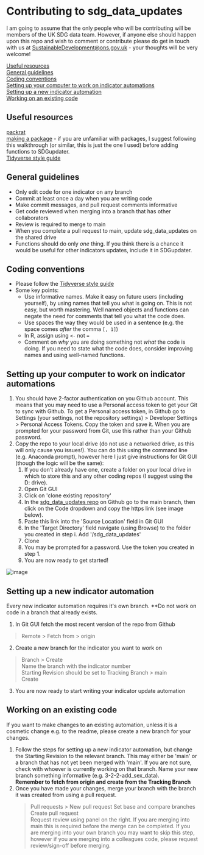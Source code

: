# Contributing to sdg_data_updates #

I am going to assume that the only people who will be contributing will be members of the UK SDG data team. However, if anyone else should happen upon this repo and wish to comment or contribute please do get in touch with us at SustainableDevelopment@ons.gov.uk - your thoughts will be very welcome!

[Useful resources](#useful-resources)  
[General guidelines](#general-guidelines)  
[Coding conventions](#coding-conventions)  
[Setting up your computer to work on indicator automations](#setting-up-your-computer-to-work-on-indicator-automations)  
[Setting up a new indicator automation](#setting-up-a-new-indicator-automation)  
[Working on an existing code](#working-on-an-existing-code)  

## Useful resources ##

[packrat](https://rstudio.github.io/packrat)  
[making a package](https://hilaryparker.com/2014/04/29/writing-an-r-package-from-scratch/) - if you are unfamiliar with packages, I suggest following this walkthrough (or similar, this is just the one I used) before adding functions to SDGupdater.  
[Tidyverse style guide](https://style.tidyverse.org/package-files.html#names-1)  

## General guidelines ##

- Only edit code for one indicator on any branch
- Commit at least once a day when you are writing code
- Make commit messages, and pull request comments informative
- Get code reviewed when merging into a branch that has other collaborators
- Review is required to merge to main
- When you complete a pull request to main, update sdg_data_updates on the shared drive
- Functions should do only *one* thing. If you think there is a chance it would be useful for other indicators updates, include it in SDGupdater.

## Coding conventions ##

 - Please follow the [Tidyverse style guide](https://style.tidyverse.org/package-files.html#names-1)
 - Some key points:
    - Use informative names. Make it easy on future users (including yourself), by using names that tell you what is going on. This is not easy, but worth mastering. Well named objects and functions can negate the need for comments that tell you what the code does.
    - Use spaces the way they would be used in a sentence (e.g. the space comes *after* the comma `[, 1]`)
    - In R, assign using `<-` not `=`
    - Comment on *why* you are doing something not *what* the code is doing. If you need to state what the code does, consider improving names and using well-named functions.

## Setting up your computer to work on indicator automations ##

1) You should have 2-factor authentication on you Github account. This means that you may need to use a Personal access token to get your Git to sync with Github. To get a Personal access token, in Github go to Settings (your settings, not the repository settings) > Developer Settings > Personal Access Tokens. Copy the token and save it. When you are prompted for your password from Git, use this rather than your Github password.
2) Copy the repo to your local drive (do not use a networked drive, as this will only cause you issues!). You can do this using the command line (e.g. Anaconda prompt), however here I just give instructions for Git GUI (though the logic will be the same):
    1) If you don't already have one, create a folder on your local drive in which to store this and any other coding repos (I suggest using the  D: drive). 
    2) Open Git GUI
    3) Click on 'clone existing repository'
    4) In the [sdg_data_updates repo](https://github.com/ONSdigital/sdg_data_updates/) on Github go to the main branch, then click on the Code dropdown and copy the https link (see image below).
    5) Paste this link into the 'Source Location' field in Git GUI
    6) In the 'Target Directory' field navigate (using Browse) to the folder you created in step i. Add '/sdg_data_updates'
    7) Clone
    8) You may be prompted for a password. Use the token you created in step 1.
    9) You are now ready to get started!
    
![image](https://user-images.githubusercontent.com/52452377/115564316-46297d00-a2b0-11eb-958b-c578235d14a5.png)

## Setting up a new indicator automation ##
Every new indicator automation requires it's own branch. **Do not work on code in a branch that already exists.
1) In Git GUI fetch the most recent version of the repo from Github
  > Remote > Fetch from > origin
2) Create a new branch for the indicator you want to work on
  > Branch > Create  
  > Name the branch with the indicator number  
  > Starting Revision should be set to Tracking Branch > main  
  > Create
3) You are now ready to start writing your indicator update automation

## Working on an existing code ##
If you want to make changes to an existing automation, unless it is a cosmetic change e.g. to the readme, please create a new branch for your changes. 
1) Follow the steps for setting up a new indicator automation, but change the Starting Revision to the relevant branch. This may either be 'main' or a branch that has not yet been merged with 'main'. If you are not sure, check with whoever is currently working on that branch. Name your new branch something informative (e.g. 3-2-2-add_sex_data).  
**Remember to fetch from origin and create from the Tracking Branch**
2) Once you have made your changes, merge your branch with the branch it was created from using a pull request. 
    > Pull requests > New pull request
    > Set base and compare branches  
    > Create pull request  
    > Request review using panel on the right. If you are merging into main this is required before the merge can be completed. If you are merging into your own branch you may want to skip this step, however if you are merging into a colleagues code, please request review/sign-off before merging.
